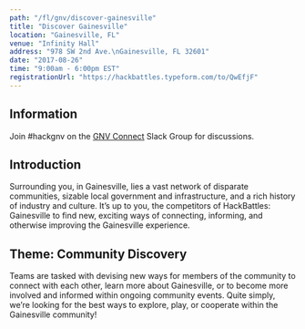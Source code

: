 ```yaml
---
path: "/fl/gnv/discover-gainesville"
title: "Discover Gainesville"
location: "Gainesville, FL"
venue: "Infinity Hall"
address: "978 SW 2nd Ave.\nGainesville, FL 32601"
date: "2017-08-26"
time: "9:00am - 6:00pm EST"
registrationUrl: "https://hackbattles.typeform.com/to/QwEfjF"
---
```


## Information
Join #hackgnv on the [GNV Connect](https://gnvconnect.com/) Slack Group for discussions.

## Introduction
Surrounding you, in Gainesville, lies a vast network of disparate communities, sizable local government and infrastructure, and a rich history of industry and culture. It’s up to you, the competitors of HackBattles: Gainesville to find new, exciting ways of connecting, informing, and otherwise improving the Gainesville experience.

## Theme: Community Discovery
Teams are tasked with devising new ways for members of the community to connect with each other, learn more about Gainesville, or to become more involved and informed within ongoing community events. Quite simply, we’re looking for the best ways to explore, play, or cooperate within the Gainesville community!
